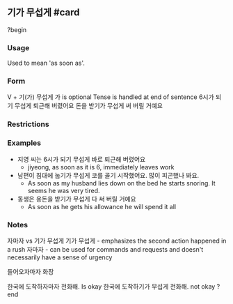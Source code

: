 ## 기가 무섭게 #card
?begin
### Usage
Used to mean 'as soon as'.

### Form
V + 기(가) 무섭게
가 is optional
Tense is handled at end of sentence
6시가 되기 무섭게 퇴근해 버렸어요
돈을 받기가 무섭게 써 버릴 거예요
### Restrictions
### Examples
* 지영 씨는 6시가 되기 무섭게 바로 퇴근해 버렸어요
	* jiyeong, as soon as it is 6, immediately leaves work
* 남편이 침대에 눕기가 무섭게 코를 골기 시작했어요. 많이 피곤했나 봐요.
	* As soon as my husband lies down on the bed he starts snoring. It seems he was very tired.
* 동생은 용돈을 받기가 무섭게 다 써 버릴 거예요
	* As soon as he gets his allowance he will spend it all
### Notes
자마자 vs 기가 무섭게
기가 무섭게 - emphasizes the second action happened in a rush
자마자 - can be used for commands and requests and doesn't necessarily have a sense of urgency

들어오자마자 화장

한국에 도착하자마자 전화해. Is okay
한국에 도착하기가 무섭게 전화해. not okay
?end
